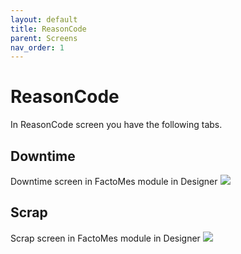 ```yaml
---
layout: default
title: ReasonCode
parent: Screens
nav_order: 1
---
```

# ReasonCode

In ReasonCode screen you have the following tabs.

## Downtime
Downtime screen in FactoMes module in Designer
 ![](../../../assets/images/screens/downtime.png)

## Scrap
Scrap screen in FactoMes module in Designer
 ![](../../../assets/images/screens/scrap.png) 




